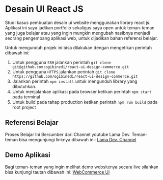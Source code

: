 # Desain UI React JS

Studi kasus pembuatan desain ui website menggunakan library react js. Aplikasi ini saya jadikan portfolio sekaligus saya open untuk teman-teman yang juga belajar atau yang ingin mungkin mengubah nasibnya menjadi seorang pengembang aplikasi web, untuk dijadikan bahan referensi belajar.

Untuk mengunduh projek ini bisa dilakukan dengan mengetikan perintah dibawah ini:

1.  Untuk pengguna ``SSH`` jalankan perintah ``git clone git@github.com:ogibinedi/react-ui-design-commerce.git``
2.  Untuk pengguna ``HTTPS`` jalankan perintah ``git clone https://github.com/ogibinedi/react-ui-design-commerce.git``
3.  Jalankan perintah ``npm install`` untuk mengunduh library yang dibutuhkan.
4.  Untuk menjalankan aplikasi pada browser ketikan perintah ``npm start`` pada terminal
5.  Untuk build pada tahap production ketikan perintah ``npm run build`` pada root project

## Referensi Belajar 

Proses Belajar Ini Bersumber dari Channel youtube Lama Dev. Teman-teman bisa mengunjungi linknya dibawah ini:
[Lama Dev. Channel](https://www.youtube.com/watch?v=c1xTDSIXit8&list=PLj-4DlPRT48mxPG8TAXOH4qqQ1ijuERO4)

## Demo Aplikasi

Bagi teman-teman yang ingin melihat demo websitenya secara live silahkan bisa kunjungi tautan dibawah ini:
[WebCommerce UI](https://ogicommerce.netlify.app)